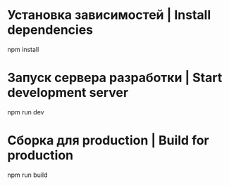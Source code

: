 # Установка зависимостей | Install dependencies
npm install

# Запуск сервера разработки | Start development server
npm run dev

# Сборка для production | Build for production
npm run build
